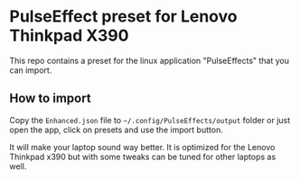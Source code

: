 # PulseEffect preset for Lenovo Thinkpad X390

This repo contains a preset for the linux application "PulseEffects" that you can import. 

## How to import

Copy the `Enhanced.json` file to `~/.config/PulseEffects/output` folder or just open the app, click on presets and use the import button.

It will make your laptop sound way better. It is optimized for the Lenovo Thinkpad x390 but with some tweaks can be tuned for other laptops as well.
